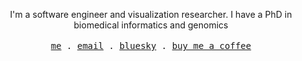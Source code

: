 <p align="center">
  <span>I'm a software engineer and visualization researcher. I have a PhD in biomedical informatics and genomics</span>
  <br>
  <br>
  <samp>
    <a href="https://manzt.sh">me</a> .
    <a href="mailto:trevor.j.manz@gmail.com">email</a> .
    <a href="https://bsky.app/profile/manzt.sh">bluesky</a> .
    <a href="https://www.buymeacoffee.com/manzt">buy me a coffee</a>
  </samp>
</p>
